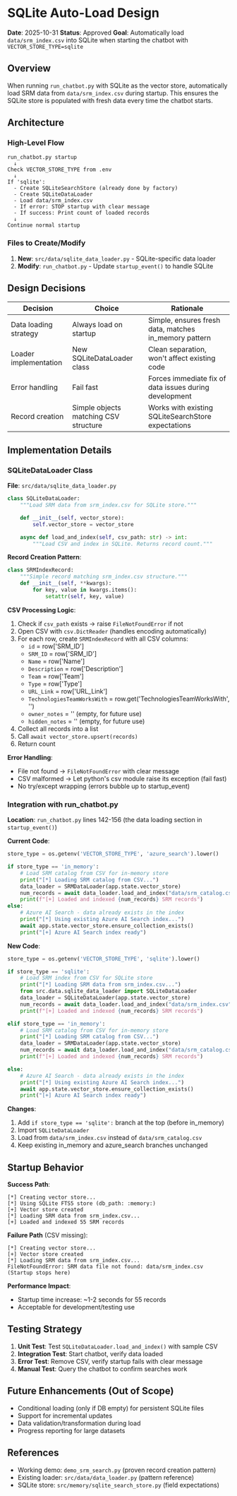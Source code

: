 # SQLite Auto-Load Design

**Date**: 2025-10-31
**Status**: Approved
**Goal**: Automatically load `data/srm_index.csv` into SQLite when starting the chatbot with `VECTOR_STORE_TYPE=sqlite`

## Overview

When running `run_chatbot.py` with SQLite as the vector store, automatically load SRM data from `data/srm_index.csv` during startup. This ensures the SQLite store is populated with fresh data every time the chatbot starts.

## Architecture

### High-Level Flow

```
run_chatbot.py startup
  ↓
Check VECTOR_STORE_TYPE from .env
  ↓
If 'sqlite':
  - Create SQLiteSearchStore (already done by factory)
  - Create SQLiteDataLoader
  - Load data/srm_index.csv
  - If error: STOP startup with clear message
  - If success: Print count of loaded records
  ↓
Continue normal startup
```

### Files to Create/Modify

1. **New**: `src/data/sqlite_data_loader.py` - SQLite-specific data loader
2. **Modify**: `run_chatbot.py` - Update `startup_event()` to handle SQLite

## Design Decisions

| Decision | Choice | Rationale |
|----------|--------|-----------|
| Data loading strategy | Always load on startup | Simple, ensures fresh data, matches in_memory pattern |
| Loader implementation | New SQLiteDataLoader class | Clean separation, won't affect existing code |
| Error handling | Fail fast | Forces immediate fix of data issues during development |
| Record creation | Simple objects matching CSV structure | Works with existing SQLiteSearchStore expectations |

## Implementation Details

### SQLiteDataLoader Class

**File**: `src/data/sqlite_data_loader.py`

```python
class SQLiteDataLoader:
    """Load SRM data from srm_index.csv for SQLite store."""

    def __init__(self, vector_store):
        self.vector_store = vector_store

    async def load_and_index(self, csv_path: str) -> int:
        """Load CSV and index in SQLite. Returns record count."""
```

**Record Creation Pattern**:

```python
class SRMIndexRecord:
    """Simple record matching srm_index.csv structure."""
    def __init__(self, **kwargs):
        for key, value in kwargs.items():
            setattr(self, key, value)
```

**CSV Processing Logic**:

1. Check if `csv_path` exists → raise `FileNotFoundError` if not
2. Open CSV with `csv.DictReader` (handles encoding automatically)
3. For each row, create `SRMIndexRecord` with all CSV columns:
   - `id` = row['SRM_ID']
   - `SRM_ID` = row['SRM_ID']
   - `Name` = row['Name']
   - `Description` = row['Description']
   - `Team` = row['Team']
   - `Type` = row['Type']
   - `URL_Link` = row['URL_Link']
   - `TechnologiesTeamWorksWith` = row.get('TechnologiesTeamWorksWith', '')
   - `owner_notes` = '' (empty, for future use)
   - `hidden_notes` = '' (empty, for future use)
4. Collect all records into a list
5. Call `await vector_store.upsert(records)`
6. Return count

**Error Handling**:
- File not found → `FileNotFoundError` with clear message
- CSV malformed → Let python's csv module raise its exception (fail fast)
- No try/except wrapping (errors bubble up to startup_event)

### Integration with run_chatbot.py

**Location**: `run_chatbot.py` lines 142-156 (the data loading section in `startup_event()`)

**Current Code**:
```python
store_type = os.getenv('VECTOR_STORE_TYPE', 'azure_search').lower()

if store_type == 'in_memory':
    # Load SRM catalog from CSV for in-memory store
    print("[*] Loading SRM catalog from CSV...")
    data_loader = SRMDataLoader(app.state.vector_store)
    num_records = await data_loader.load_and_index("data/srm_catalog.csv")
    print(f"[+] Loaded and indexed {num_records} SRM records")
else:
    # Azure AI Search - data already exists in the index
    print("[*] Using existing Azure AI Search index...")
    await app.state.vector_store.ensure_collection_exists()
    print("[+] Azure AI Search index ready")
```

**New Code**:
```python
store_type = os.getenv('VECTOR_STORE_TYPE', 'sqlite').lower()

if store_type == 'sqlite':
    # Load SRM index from CSV for SQLite store
    print("[*] Loading SRM data from srm_index.csv...")
    from src.data.sqlite_data_loader import SQLiteDataLoader
    data_loader = SQLiteDataLoader(app.state.vector_store)
    num_records = await data_loader.load_and_index("data/srm_index.csv")
    print(f"[+] Loaded and indexed {num_records} SRM records")

elif store_type == 'in_memory':
    # Load SRM catalog from CSV for in-memory store
    print("[*] Loading SRM catalog from CSV...")
    data_loader = SRMDataLoader(app.state.vector_store)
    num_records = await data_loader.load_and_index("data/srm_catalog.csv")
    print(f"[+] Loaded and indexed {num_records} SRM records")

else:
    # Azure AI Search - data already exists in the index
    print("[*] Using existing Azure AI Search index...")
    await app.state.vector_store.ensure_collection_exists()
    print("[+] Azure AI Search index ready")
```

**Changes**:
1. Add `if store_type == 'sqlite':` branch at the top (before in_memory)
2. Import `SQLiteDataLoader`
3. Load from `data/srm_index.csv` instead of `data/srm_catalog.csv`
4. Keep existing in_memory and azure_search branches unchanged

## Startup Behavior

**Success Path**:
```
[*] Creating vector store...
[*] Using SQLite FTS5 store (db_path: :memory:)
[+] Vector store created
[*] Loading SRM data from srm_index.csv...
[+] Loaded and indexed 55 SRM records
```

**Failure Path** (CSV missing):
```
[*] Creating vector store...
[+] Vector store created
[*] Loading SRM data from srm_index.csv...
FileNotFoundError: SRM data file not found: data/srm_index.csv
(Startup stops here)
```

**Performance Impact**:
- Startup time increase: ~1-2 seconds for 55 records
- Acceptable for development/testing use

## Testing Strategy

1. **Unit Test**: Test `SQLiteDataLoader.load_and_index()` with sample CSV
2. **Integration Test**: Start chatbot, verify data loaded
3. **Error Test**: Remove CSV, verify startup fails with clear message
4. **Manual Test**: Query the chatbot to confirm searches work

## Future Enhancements (Out of Scope)

- Conditional loading (only if DB empty) for persistent SQLite files
- Support for incremental updates
- Data validation/transformation during load
- Progress reporting for large datasets

## References

- Working demo: `demo_srm_search.py` (proven record creation pattern)
- Existing loader: `src/data/data_loader.py` (pattern reference)
- SQLite store: `src/memory/sqlite_search_store.py` (field expectations)
